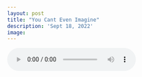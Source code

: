 ```yaml
---
layout: post
title: "You Cant Even Imagine"
description: 'Sept 18, 2022'
image:
---
```


<audio controls preload="metadata">
  <source src="https://docs.google.com/uc?export=open&id=1oqv8Iq0t4j6fGbh7uPy71NLi-Fi7UqRC" type="audio/mp3">
Your browser does not support the audio element.
</audio>
